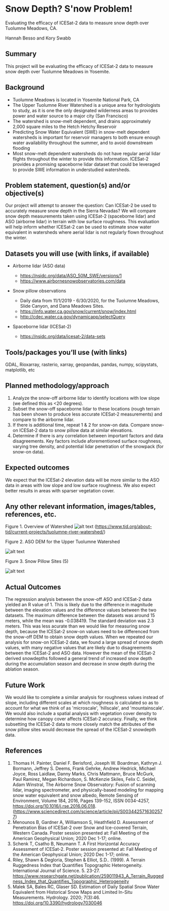 # Snow Depth? S'now Problem!
Evaluating the efficacy of ICESat-2 data to measure snow depth over Tuolumne Meadows, CA.

Hannah Besso and Kory Swabb 

## Summary
This project will be evaluating the efficacy of ICESat-2 data to measure snow depth over Tuolumne Meadows in Yosemite.

## Background
* Tuolumne Meadows is located in Yosemite National Park, CA
* The Upper Tuolumne River Watershed is a unique area for hydrologists to study, as it is one the only designated wilderness areas to provides power and water source to a major city (San Francisco)
* The watershed is snow-melt dependent, and drains approximately 2,000 square miles to the Hetch Hetchy Reservoir
* Predicting Snow Water Equivalent (SWE) in snow-melt dependent watersheds is important for reservoir managers to both ensure enough water availability throughout the summer, and to avoid downstream flooding
* Most snow-melt dependent watersheds do not have regular aerial lidar flights throughout the winter to provide this information. ICESat-2 provides a promising spaceborne lidar dataset that could be leveraged to provide SWE information in understudied watersheds.

## Problem statement, question(s) and/or objective(s)
Our project will attempt to answer the question: Can ICESat-2 be used to accurately measure snow depth in the Sierra Nevadas? We will compare snow depth measurements taken using ICESat-2 (spaceborne lidar) and ASO (airborne lidar) in terrain with low surface roughness. This evaluation will help inform whether ICESat-2 can be used to estimate snow water equivalent in watersheds where aerial lidar is not regularly flown throughout the winter.

## Datasets you will use (with links, if available)
* Airborne lidar (ASO data)
   * https://nsidc.org/data/ASO_50M_SWE/versions/1
   * https://www.airbornesnowobservatories.com/data
* Snow pillow observations
   * Daily data from 11/1/2019 - 6/30/2020, for the Tuolumne Meadows, Slide Canyon, and Dana Meadows Sites.
   * https://info.water.ca.gov/snow/current/snow/index.html
   * http://cdec.water.ca.gov/dynamicapp/selectQuery
   
* Spaceborne lidar (ICESat-2)
   * https://nsidc.org/data/icesat-2/data-sets

## Tools/packages you’ll use (with links)
GDAL, Rioxarray, rasterio, xarray, geopandas, pandas, numpy, scipystats, matplotlib, etc

## Planned methodology/approach
1. Analyze the snow-off airborne lidar to identify locations with low slope (we defined this as <20 degrees). 
2. Subset the snow-off spaceborne lidar to these locations (rough terrain has been shown to produce less accurate ICESat-2 measurements) and compare to the airborne lidar. 
3. If there is additional time, repeat 1 & 2 for snow-on data. Compare snow-on ICESat-2 data to snow pillow data at similar elevations.
5. Determine if there is any correlation between important factors and data disagreements. Key factors include aforementioned surface roughness, varying tree density, and potential lidar penetration of the snowpack (for snow-on data).

## Expected outcomes
We expect that the ICESat-2 elevation data will be more similar to the ASO data in areas with low slope and low surface roughness. We also expect better results in areas with sparser vegetation cover.

## Any other relevant information, images/tables, references, etc.

Figure 1. Overview of Watershed
![alt text](https://github.com/UW-GDA/ICESat-2_Snowdepth/blob/main/tuolumne-river-watershed.jpg)
(https://www.tid.org/about-tid/current-projects/tuolumne-river-watershed/)

Figure 2. ASO DEM for the Upper Tuolumne Watershed

![alt text](https://github.com/UW-GDA/ICESat-2_Snowdepth/blob/main/ASO_SnowOff.png)

Figure 3. Snow Pillow Sites (5)

![alt text](https://github.com/UW-GDA/ICESat-2_Snowdepth/blob/main/IMG_Snow_Pillows_Locations.JPG)

## Actual Outcomes
The regression analysis between the snow-off ASO and ICESat-2 data yielded an R value of 1. This is likely due to the difference in magnitude between the elevation values and the difference values between the two datasets. The maximum difference between the datasets was around 15 meters, while the mean was -0.038419. The standard deviation was 2.3 meters. This was less acurate than we would like for measuring snow depth, because the ICESat-2 snow-on values need to be differenced from the snow-off DEM to obtain snow depth values. When we repeated our analysis for snow-on ICESat-2 data, we found a large spread of snow depth values, with many negative values that are likely due to disagreements between the ICESat-2 and ASO data. However the mean of the ICESat-2 derived snowdepths followed a general trend of increased snow depth during the accumulation season and decrease in snow depth during the ablation season.

## Future Work

We would like to complete a similar analysis for roughness values instead of slope, including different scales at which roughness is calculated so as to account for what we think of as 'microscale', 'hillscale', and 'mountainscale'. We would also include a spatial analysis with vegetation cover density to determine how canopy cover affects ICESat-2 accuracy. Finally, we think subsetting the ICESat-2 data to more closely match the attributes of the snow pillow sites would decrease the spread of the ICESat-2 snowdepth data.

## References
1. Thomas H. Painter, Daniel F. Berisford, Joseph W. Boardman, Kathryn J. Bormann, Jeffrey S. Deems, Frank Gehrke, Andrew Hedrick, Michael Joyce, Ross Laidlaw, Danny Marks, Chris Mattmann, Bruce McGurk, Paul Ramirez, Megan Richardson, S. McKenzie Skiles, Felix C. Seidel, Adam Winstral, The Airborne Snow Observatory: Fusion of scanning lidar, imaging spectrometer, and physically-based modeling for mapping snow water equivalent and snow albedo, Remote Sensing of Environment, Volume 184, 2016, Pages 139-152, ISSN 0034-4257, https://doi.org/10.1016/j.rse.2016.06.018. (https://www.sciencedirect.com/science/article/pii/S0034425716302577)
2. Menounos B, Gardner A, Williamson S, Heathfield D. Assessment of Penetration Bias of ICESat-2 over Snow and Ice-covered Terrain, Western Canada. Poster session presented at: Fall Meeting of the American Geophysical Union; 2020 Dec 1-17; online.
3. Schenk T, Csatho B, Neumann T. A First Horizontal Accuracy Assessment of ICESat-2. Poster session presented at: Fall Meeting of the American Geophysical Union; 2020 Dec 1-17; online.
4. Riley, Shawn & Degloria, Stephen & Elliot, S.D.. (1999). A Terrain Ruggedness Index that Quantifies Topographic Heterogeneity. International Journal of Science. 5. 23-27. https://www.researchgate.net/publication/259011943_A_Terrain_Ruggedness_Index_that_Quantifies_Topographic_Heterogeneity
5. Malek SA, Bales RC, Glaser SD. Estimation of Daily Spatial Snow Water Equivalent from Historical Snow Maps and Limited In-Situ Measurements. Hydrology. 2020; 7(3):46. https://doi.org/10.3390/hydrology7030046

